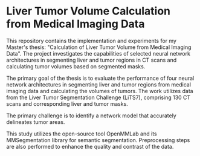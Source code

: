 # Liver Tumor Volume Calculation from Medical Imaging Data

This repository contains the implementation and experiments for my Master's thesis: "Calculation of Liver Tumor Volume from Medical Imaging Data". The project investigates the capabilities of selected neural network architectures in segmenting liver and tumor regions in CT scans and calculating tumor volumes based on segmented masks.

The primary goal of the thesis is to evaluate the performance of four neural network architectures in segmenting liver and tumor regions from medical imaging data and calculating the volumes of tumors. 
The work utilizes data from the Liver Tumor Segmentation Challenge (LiTS7), comprising 130 CT scans and corresponding liver and tumor masks.

The primary challenge is to identify a network model that accurately delineates tumor areas.

This study utilizes the open-source tool OpenMMLab and its MMSegmentation library for semantic segmentation. Preprocessing steps are also performed to enhance the quality and contrast of the data.


